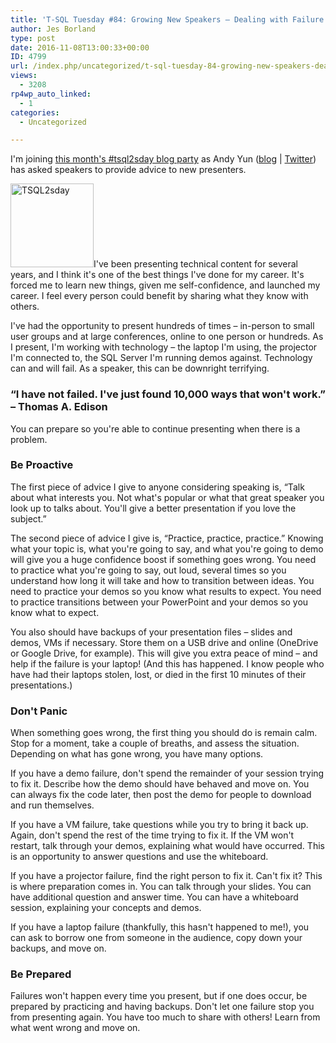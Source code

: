 ```yaml
---
title: 'T-SQL Tuesday #84: Growing New Speakers – Dealing with Failure'
author: Jes Borland
type: post
date: 2016-11-08T13:00:33+00:00
ID: 4799
url: /index.php/uncategorized/t-sql-tuesday-84-growing-new-speakers-dealing-with-failure/
views:
  - 3208
rp4wp_auto_linked:
  - 1
categories:
  - Uncategorized

---
```

I'm joining [this month's #tsql2sday blog party][1] as Andy Yun ([blog][1] | [Twitter][2]) has asked speakers to provide advice to new presenters.

[<img class="alignright size-full wp-image-2241" src="/wp-content/uploads/2014/01/TSQL2sday.png" alt="TSQL2sday" width="133" height="134" />][1]I've been presenting technical content for several years, and I think it's one of the best things I've done for my career. It's forced me to learn new things, given me self-confidence, and launched my career. I feel every person could benefit by sharing what they know with others.

I've had the opportunity to present hundreds of times – in-person to small user groups and at large conferences, online to one person or hundreds. As I present, I'm working with technology – the laptop I'm using, the projector I'm connected to, the SQL Server I'm running demos against. Technology can and will fail. As a speaker, this can be downright terrifying.

<h3 style="text-align: justify">
  “I have not failed. I've just found 10,000 ways that won't work.” – Thomas A. Edison
</h3>

You can prepare so you're able to continue presenting when there is a problem.

### Be Proactive

The first piece of advice I give to anyone considering speaking is, “Talk about what interests you. Not what's popular or what that great speaker you look up to talks about. You'll give a better presentation if you love the subject.”

The second piece of advice I give is, “Practice, practice, practice.” Knowing what your topic is, what you're going to say, and what you're going to demo will give you a huge confidence boost if something goes wrong. You need to practice what you're going to say, out loud, several times so you understand how long it will take and how to transition between ideas. You need to practice your demos so you know what results to expect. You need to practice transitions between your PowerPoint and your demos so you know what to expect.

You also should have backups of your presentation files – slides and demos, VMs if necessary. Store them on a USB drive and online (OneDrive or Google Drive, for example). This will give you extra peace of mind – and help if the failure is your laptop! (And this has happened. I know people who have had their laptops stolen, lost, or died in the first 10 minutes of their presentations.)

### Don't Panic

When something goes wrong, the first thing you should do is remain calm. Stop for a moment, take a couple of breaths, and assess the situation. Depending on what has gone wrong, you have many options.

If you have a demo failure, don't spend the remainder of your session trying to fix it. Describe how the demo should have behaved and move on. You can always fix the code later, then post the demo for people to download and run themselves.

If you have a VM failure, take questions while you try to bring it back up. Again, don't spend the rest of the time trying to fix it. If the VM won't restart, talk through your demos, explaining what would have occurred. This is an opportunity to answer questions and use the whiteboard.

If you have a projector failure, find the right person to fix it. Can't fix it? This is where preparation comes in. You can talk through your slides. You can have additional question and answer time. You can have a whiteboard session, explaining your concepts and demos.

If you have a laptop failure (thankfully, this hasn't happened to me!), you can ask to borrow one from someone in the audience, copy down your backups, and move on.

### Be Prepared

Failures won't happen every time you present, but if one does occur, be prepared by practicing and having backups. Don't let one failure stop you from presenting again. You have too much to share with others! Learn from what went wrong and move on.

&nbsp;

&nbsp;

&nbsp;

 [1]: https://sqlbek.wordpress.com/2016/10/25/t-sql-tuesday-84-growing-new-speakers/
 [2]: https://twitter.com/SQLBek